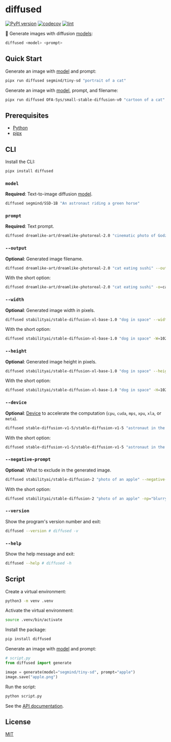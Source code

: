 # diffused

[![PyPI version](https://badgen.net/pypi/v/diffused)](https://pypi.org/project/diffused/)
[![codecov](https://codecov.io/gh/ai-action/diffused/graph/badge.svg?token=fObC6rYkAJ)](https://codecov.io/gh/ai-action/diffused)
[![lint](https://github.com/ai-action/diffused/actions/workflows/lint.yml/badge.svg)](https://github.com/ai-action/diffused/actions/workflows/lint.yml)

🤗 Generate images with diffusion [models](https://huggingface.co/models?pipeline_tag=text-to-image):

```sh
diffused <model> <prompt>
```

## Quick Start

Generate an image with [model](https://huggingface.co/segmind/tiny-sd) and prompt:

```sh
pipx run diffused segmind/tiny-sd "portrait of a cat"
```

Generate an image with [model](https://huggingface.co/OFA-Sys/small-stable-diffusion-v0), prompt, and filename:

```sh
pipx run diffused OFA-Sys/small-stable-diffusion-v0 "cartoon of a cat" --output cat.png
```

## Prerequisites

- [Python](https://www.python.org/)
- [pipx](https://pipx.pypa.io/)

## CLI

Install the CLI:

```sh
pipx install diffused
```

### `model`

**Required**: Text-to-image diffusion [model](https://huggingface.co/models?pipeline_tag=text-to-image).

```sh
diffused segmind/SSD-1B "An astronaut riding a green horse"
```

### `prompt`

**Required**: Text prompt.

```sh
diffused dreamlike-art/dreamlike-photoreal-2.0 "cinematic photo of Godzilla eating sushi with a cat in a izakaya, 35mm photograph, film, professional, 4k, highly detailed"
```

### `--output`

**Optional**: Generated image filename.

```sh
diffused dreamlike-art/dreamlike-photoreal-2.0 "cat eating sushi" --output=cat.jpg
```

With the short option:

```sh
diffused dreamlike-art/dreamlike-photoreal-2.0 "cat eating sushi" -o=cat.jpg
```

### `--width`

**Optional**: Generated image width in pixels.

```sh
diffused stabilityai/stable-diffusion-xl-base-1.0 "dog in space" --width=1024
```

With the short option:

```sh
diffused stabilityai/stable-diffusion-xl-base-1.0 "dog in space" -W=1024
```

### `--height`

**Optional**: Generated image height in pixels.

```sh
diffused stabilityai/stable-diffusion-xl-base-1.0 "dog in space" --height=1024
```

With the short option:

```sh
diffused stabilityai/stable-diffusion-xl-base-1.0 "dog in space" -H=1024
```

### `--device`

**Optional**: [Device](https://pytorch.org/docs/stable/tensor_attributes.html#torch.device) to accelerate the computation (`cpu`, `cuda`, `mps`, `xpu`, `xla`, or `meta`).

```sh
diffused stable-diffusion-v1-5/stable-diffusion-v1-5 "astronaut in the ocean, 8k" --device=cuda
```

With the short option:

```sh
diffused stable-diffusion-v1-5/stable-diffusion-v1-5 "astronaut in the ocean, 8k" -d=cuda
```

### `--negative-prompt`

**Optional**: What to exclude in the generated image.

```sh
diffused stabilityai/stable-diffusion-2 "photo of an apple" --negative-prompt="blurry, bright photo, red"
```

With the short option:

```sh
diffused stabilityai/stable-diffusion-2 "photo of an apple" -np="blurry, bright photo, red"
```

### `--version`

Show the program's version number and exit:

```sh
diffused --version # diffused -v
```

### `--help`

Show the help message and exit:

```sh
diffused --help # diffused -h
```

## Script

Create a virtual environment:

```sh
python3 -m venv .venv
```

Activate the virtual environment:

```sh
source .venv/bin/activate
```

Install the package:

```sh
pip install diffused
```

Generate an image with [model](https://huggingface.co/segmind/tiny-sd) and prompt:

```py
# script.py
from diffused import generate

image = generate(model="segmind/tiny-sd", prompt="apple")
image.save("apple.png")
```

Run the script:

```sh
python script.py
```

See the [API documentation](https://ai-action.github.io/diffused/diffused/generate.html).

## License

[MIT](https://github.com/ai-action/diffused/blob/master/LICENSE)
